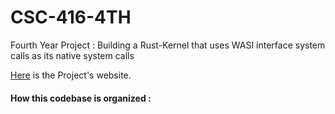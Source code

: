 # CSC-416-4TH
Fourth Year Project : Building a Rust-Kernel that uses WASI interface system calls as its native system calls

[Here](https://kiarie404.github.io/CSC-416-4TH/main_site/index.html) is the Project's website.

#### How this codebase is organized :

